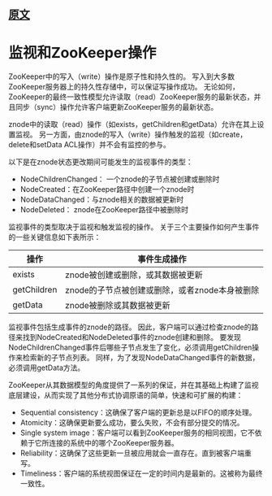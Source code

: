 ## [原文](https://www.jianshu.com/p/37db639e4aef)

# 监视和ZooKeeper操作


ZooKeeper中的写入（write）操作是原子性和持久性的。 写入到大多数ZooKeeper服务器上的持久性存储中，可以保证写操作成功。
无论如何，ZooKeeper的最终一致性模型允许读取（read）ZooKeeper服务的最新状态，并且同步（sync）操作允许客户端更新ZooKeeper服务的最新状态。

znode中的读取（read）操作（如exists，getChildren和getData）允许在其上设置监视。 
另一方面，由znode的写入（write）操作触发的监视（如create，delete和setData ACL操作）并不会有监控的参与。

以下是在znode状态更改期间可能发生的监视事件的类型：

- NodeChildrenChanged： 一个znode的子节点被创建或删除时
- NodeCreated：在ZooKeeper路径中创建一个znode时
- NodeDataChanged：与znode相关的数据被更新时
- NodeDeleted： znode在ZooKeeper路径中被删除时

监视事件的类型取决于监视和触发监视的操作。 关于三个主要操作如何产生事件的一些关键信息如下表所示：


操作 | 事件生成操作
|---|---
exists | znode被创建或删除，或其数据被更新
getChildren | znode的子节点被创建或删除，或者znode本身被删除
getData | znode被删除或其数据被更新


监视事件包括生成事件的znode的路径。 因此，客户端可以通过检查znode的路径来找到NodeCreated和NodeDeleted事件的znode创建和删除。
 要发现NodeChildrenChanged事件后哪些子节点发生了变化，必须调用getChildren操作来检索新的子节点列表。
  同样，为了发现NodeDataChanged事件的新数据，必须调用getData方法。
  
ZooKeeper从其数据模型的角度提供了一系列的保证，并在其基础上构建了监视底层建设，从而实现了其他分布式协调原语的简单，快速和可扩展的构建：

- Sequential consistency：这确保了客户端的更新总是以FIFO的顺序处理。
- Atomicity：这确保更新要么成功，要么失败，不会有部分提交的情况。
- Single system image：客户端可以看到ZooKeeper服务的相同视图，它不依赖于它所连接的系统中的哪个ZooKeeper服务器。
- Reliability：这确保了这些更新一旦被应用就会一直存在。直到被客户端重写。
- Timeliness：客户端的系统视图保证在一定的时间内是最新的。这被称为最终一致性。

 